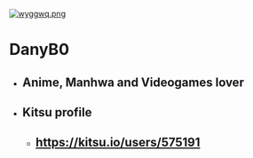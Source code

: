 [![wyggwq.png](https://i.postimg.cc/dV0dCC2h/wyggwq.png)](https://postimg.cc/9rvr5rN2)

# DanyB0
* ## Anime, Manhwa and Videogames lover
* ## Kitsu profile
  * ## https://kitsu.io/users/575191

